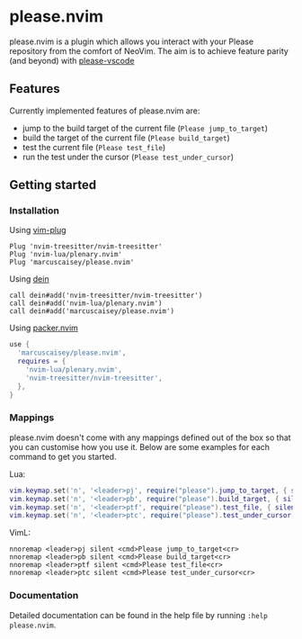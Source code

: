 # please.nvim
please.nvim is a plugin which allows you interact with your Please repository from the comfort of
NeoVim. The aim is to achieve feature parity (and beyond) with [please-vscode](https://github.com/thought-machine/please-vscode)

## Features
Currently implemented features of please.nvim are:
- jump to the build target of the current file (`Please jump_to_target`)
- build the target of the current file (`Please build_target`)
- test the current file (`Please test_file`)
- run the test under the cursor (`Please test_under_cursor`)


## Getting started
### Installation

Using [vim-plug](https://github.com/junegunn/vim-plug)
```viml
Plug 'nvim-treesitter/nvim-treesitter'
Plug 'nvim-lua/plenary.nvim'
Plug 'marcuscaisey/please.nvim'
```

Using [dein](https://github.com/Shougo/dein.vim)
```viml
call dein#add('nvim-treesitter/nvim-treesitter')
call dein#add('nvim-lua/plenary.nvim')
call dein#add('marcuscaisey/please.nvim')
```

Using [packer.nvim](https://github.com/wbthomason/packer.nvim)
```lua
use {
  'marcuscaisey/please.nvim',
  requires = {
    'nvim-lua/plenary.nvim',
    'nvim-treesitter/nvim-treesitter',
  },
}
```

### Mappings
please.nvim doesn't come with any mappings defined out of the box so that you
can customise how you use it. Below are some examples for each command to get
you started.

Lua:
```lua
vim.keymap.set('n', '<leader>pj', require("please").jump_to_target, { silent = true })
vim.keymap.set('n', '<leader>pb', require("please").build_target, { silent = true })
vim.keymap.set('n', '<leader>ptf', require("please").test_file, { silent = true })
vim.keymap.set('n', '<leader>ptc', require("please").test_under_cursor, { silent = true })
```

VimL:
```viml
nnoremap <leader>pj silent <cmd>Please jump_to_target<cr>
nnoremap <leader>pb silent <cmd>Please build_target<cr>
nnoremap <leader>ptf silent <cmd>Please test_file<cr>
nnoremap <leader>ptc silent <cmd>Please test_under_cursor<cr>
```

### Documentation
Detailed documentation can be found in the help file by running `:help please.nvim`.
